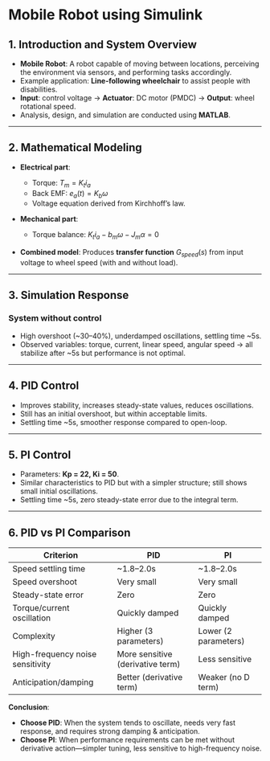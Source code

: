 # Mobile Robot using Simulink

## 1. Introduction and System Overview

* **Mobile Robot**: A robot capable of moving between locations, perceiving the environment via sensors, and performing tasks accordingly.
* Example application: **Line-following wheelchair** to assist people with disabilities.
* **Input**: control voltage → **Actuator**: DC motor (PMDC) → **Output**: wheel rotational speed.
* Analysis, design, and simulation are conducted using **MATLAB**.

---

## 2. Mathematical Modeling

* **Electrical part**:

  * Torque: $T_m = K_t i_a$
  * Back EMF: $e_a(t) = K_b \omega$
  * Voltage equation derived from Kirchhoff’s law.
* **Mechanical part**:

  * Torque balance: $K_t i_a - b_m\omega - J_m \alpha = 0$
* **Combined model**: Produces **transfer function** $G_{speed}(s)$ from input voltage to wheel speed (with and without load).

---

## 3. Simulation Response

### System **without control**

* High overshoot (\~30–40%), underdamped oscillations, settling time \~5s.
* Observed variables: torque, current, linear speed, angular speed → all stabilize after \~5s but performance is not optimal.

---

## 4. PID Control

* Improves stability, increases steady-state values, reduces oscillations.
* Still has an initial overshoot, but within acceptable limits.
* Settling time \~5s, smoother response compared to open-loop.

---

## 5. PI Control

* Parameters: **Kp = 22, Ki = 50**.
* Similar characteristics to PID but with a simpler structure; still shows small initial oscillations.
* Settling time \~5s, zero steady-state error due to the integral term.

---

## 6. PID vs PI Comparison

| Criterion                        | PID                              | PI                   |
| -------------------------------- | -------------------------------- | -------------------- |
| Speed settling time              | \~1.8–2.0s                       | \~1.8–2.0s           |
| Speed overshoot                  | Very small                       | Very small           |
| Steady-state error               | Zero                             | Zero                 |
| Torque/current oscillation       | Quickly damped                   | Quickly damped       |
| Complexity                       | Higher (3 parameters)            | Lower (2 parameters) |
| High-frequency noise sensitivity | More sensitive (derivative term) | Less sensitive       |
| Anticipation/damping             | Better (derivative term)         | Weaker (no D term)   |

**Conclusion**:

* **Choose PID**: When the system tends to oscillate, needs very fast response, and requires strong damping & anticipation.
* **Choose PI**: When performance requirements can be met without derivative action—simpler tuning, less sensitive to high-frequency noise.
